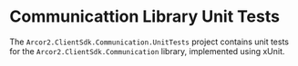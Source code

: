 # Communicattion Library Unit Tests

The `Arcor2.ClientSdk.Communication.UnitTests` project contains unit tests for the `Arcor2.ClientSdk.Communication` library, implemented using xUnit.
